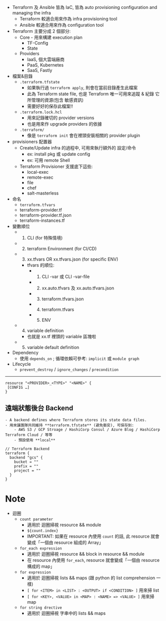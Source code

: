 - Terraform 及 Ansible 皆為 IaC, 皆為 auto provisioning configuration and managing the infra
  - Terraform 較適合用來作為 infra provisioning tool
  - Ansible 較適合用來作為 configuration tool
- Terraform 主要分成 2 個部分:
  - Core - 用來構建 execution plan
    - TF-Config
    - State
  - Providers
    - IaaS, 個大雲端廠商
    - PaaS, Kubernetes
    - SaaS, Fastly
- 檔案&目錄
  - `.terraform.tfstate`
    - 如果執行過 `terraform apply`, 則會在當前目錄產生此檔案
    - 此為 Terraform state file, 也是 Terraform 唯一可用來追蹤 & 紀錄 它所管理的資源(包含 敏感資訊)
    - 需要好好的保存此檔案!!
  - `.terraform.lock.hcl`
    - 用來記錄確切的 provider versions
    - 也是用來作 upgrade providers 的依據
  - `.terraform/`
    - 像是 `terraform init` 會在裡頭安裝相關的 provider plugin
- provisioners 配置器
  - Create/Update infra 的過程中, 可用來執行額外的 設定/命令
    - ex: install pkg 或 update config
    - ex: 可用 remote Shell
  - Terraform Provisioner 支援底下這些:
    - local-exec
    - remote-exec
    - file
    - chef
    - salt-masterless
- 命名
  - `terraform.tfvars`
  - terraform-provider.tf
  - terraform-provider.tf.json
  - terraform-instances.tf
- 變數順位
  - 1. CLI (for 特殊情境)
  - 2. terraform Environment (for CI/CD)
  - 3. xx.tfvars OR xx.tfvars.json (for specific ENV)
    - tfvars 的順位:
      - 1. CLI -var 或 CLI -var-file
      - 2. xx.auto.tfvars 及 xx.auto.tfvars.json
      - 3. terraform.tfvars.json
      - 4. terraform.tfvars
      - 5. ENV
  - 4. variable definition
    - 也就是 xx.tf 裡頭的 variable 區塊啦
  - 5. variable default definition
- Dependency
  - 使用 `depends_on` ; 循環依賴可參考: `implicit` 或 `module graph`
- Lifecycle
  - `prevent_destroy` / `ignore_changes` / `precondition`

---

```hcl
resource "<PROVIDER>_<TYPE>" "<NAME>" {
 [CONFIG …]
}
```

## 遠端狀態後台 Backend

    - A backend defines where Terraform stores its state data files.
    - 用來讓團隊共同維持 **terraform.tfstate** (避免衝突), 可保存到:
        - AWS S3 / GCP Stroage / HashiCorp Consul / Azure Blog / HashiCorp Terraform Cloud / 等等
        - 預設使用 **local**

```hcl
// Terraform Backend
terraform {
  backend "gcs" {
    bucket = ""
    prefix = ""
    project = ""
  }
}
```

# Note

- 迴圈
  - `count parameter`
    - 適用於 迴圈掃視 resource && module
    - `${count.index}`
    - IMPORTANT: 如果在 resource 內使用 `count` 的話, 此 resource 就會變成「一個由 resource 組成的 Array」
  - `for_each expression`
    - 適用於 迴圈掃視 resource && block in resource && module
    - 在 resource 內使用 `for_each`, resource 就會變成「一個由 resource 構成的 map」
  - `for expression`
    - 適用於 迴圈掃視 lists && maps (跟 python 的 list comprehension 一樣)
    - `[ for <ITEM> in <LIST> : <OUTPUT> if <CONDITION> ]` 用來掃 list
    - `[ for <KEY>, <VALUE> in <MAP> : <NAME> => <VALUE> ]` 用來掃 map
  - `for string drective`
    - 適用於 迴圈掃視 字串中的 lists && maps
